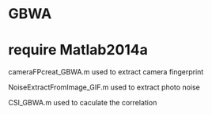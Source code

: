 # GBWA
require Matlab2014a
=========================================================
cameraFPcreat_GBWA.m used to extract camera fingerprint

NoiseExtractFromImage_GIF.m used to extract photo noise

CSI_GBWA.m used to caculate the correlation 
